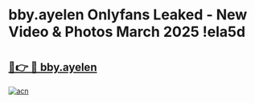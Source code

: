 # bby.ayelen Onlyfans Leaked - New Video & Photos March 2025 !ela5d

# <h2><a href="https://z33pqd.iuczelnia.edu.pl?title=bby.ayelen&ref=ela5d">🔗👉 🔴 bby.ayelen</a></h2>

[![acn](https://github.com/user-attachments/assets/0f9c940e-d8b0-45ae-aac7-cd30a18b3e1c)](https://z33pqd.iuczelnia.edu.pl?title=bby.ayelen&ref=ela5d)

